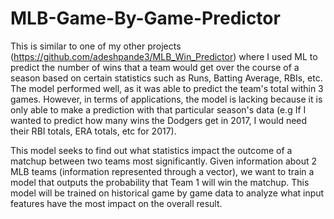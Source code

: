 # MLB-Game-By-Game-Predictor

This is similar to one of my other projects (https://github.com/adeshpande3/MLB_Win_Predictor) where I used ML to predict the number of wins that a team would get over the course of a season based on certain statistics such as Runs, Batting Average, RBIs, etc. The model performed well, as it was able to predict the team's total within 3 games. However, in terms of applications, the model is lacking because it is only able to make a prediction with that particular season's data (e.g If I wanted to predict how many wins the Dodgers get in 2017, I would need their RBI totals, ERA totals, etc for 2017).

This model seeks to find out what statistics impact the outcome of a matchup between two teams most significantly. Given information about 2 MLB teams (information represented through a vector), we want to train a model that outputs the probability that Team 1 will win the matchup. This model will be trained on historical game by game data to analyze what input features have the most impact on the overall result. 

